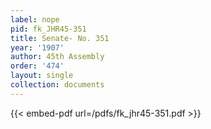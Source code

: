 ```yaml
---
label: nope
pid: fk_JHR45-351
title: Senate- No. 351
year: '1907'
author: 45th Assembly
order: '474'
layout: single
collection: documents
---
```



{{< embed-pdf url=/pdfs/fk_jhr45-351.pdf >}}